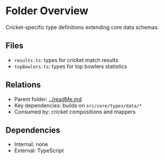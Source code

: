 # Folder Overview

Cricket-specific type definitions extending core data schemas.

## Files

- `results.ts`: types for cricket match results
- `topBowlers.ts`: types for top bowlers statistics

## Relations

- Parent folder: [../readMe.md](../readMe.md)
- Key dependencies: builds on `src/core/types/data/*`
- Consumed by: cricket compositions and mappers

## Dependencies

- Internal: none
- External: TypeScript
